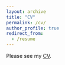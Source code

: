 ```yaml
---
layout: archive
title: "CV"
permalink: /cv/
author_profile: true
redirect_from:
  - /resume
---
```


Please see my [CV](../files/Tang_Yanhan_20230601.pdf).
